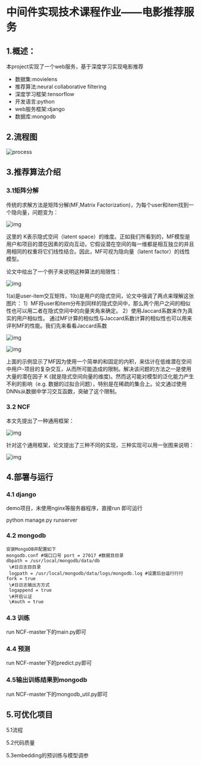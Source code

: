 # 中间件实现技术课程作业——电影推荐服务

## 1.概述：

本project实现了一个web服务，基于深度学习实现电影推荐

- 数据集:movielens
- 推荐算法:neural collaborative filtering
- 深度学习框架:tensorflow
- 开发语言:python
- web服务框架:django
- 数据库:mongodb

## 2.流程图

![process](/Users/mac/Downloads/process.png)

## 3.推荐算法介绍

### 3.1矩阵分解

传统的求解方法是矩阵分解(MF,Matrix Factorization)，为每个user和item找到一个隐向量，问题变为：



![img](https://pic3.zhimg.com/80/v2-73f23c14938cd5f44a9819c904ff7b42_1440w.jpg)



这里的 K表示隐式空间（latent space）的维度。正如我们所看到的，MF模型是用户和项目的潜在因素的双向互动，它假设潜在空间的每一维都是相互独立的并且用相同的权重将它们线性结合。因此，MF可视为隐向量（latent factor）的线性模型。

论文中给出了一个例子来说明这种算法的局限性：



![img](https://pic1.zhimg.com/80/v2-ca85a5b8e5eff5820a31ee027ea39f98_1440w.jpg)



1(a)是user-item交互矩阵，1(b)是用户的隐式空间，论文中强调了两点来理解这张图片：
1）MF将user和item分布到同样的隐式空间中，那么两个用户之间的相似性也可以用二者在隐式空间中的向量夹角来确定。
2）使用Jaccard系数来作为真实的用户相似性。
通过MF计算的相似性与Jaccard系数计算的相似性也可以用来评判MF的性能。我们先来看看Jaccard系数



![img](https://pic3.zhimg.com/80/v2-5e6895d576b64f79826a9dbf4a7e293e_1440w.jpg)





![img](https://pic4.zhimg.com/80/v2-734f84c7db79a2bb4b231abe2a38e937_1440w.jpg)



上面的示例显示了MF因为使用一个简单的和固定的内积，来估计在低维潜在空间中用户-项目的复杂交互，从而所可能造成的限制。解决该问题的方法之一是使用大量的潜在因子 K (就是隐式空间向量的维度)。然而这可能对模型的泛化能力产生不利的影响（e.g. 数据的过拟合问题），特别是在稀疏的集合上。论文通过使用DNNs从数据中学习交互函数，突破了这个限制。

### 3.2 NCF

本文先提出了一种通用框架：



![img](https://pic2.zhimg.com/80/v2-d7cdc3d8d9bd6cc7861f12180909b3c1_1440w.jpg)



针对这个通用框架，论文提出了三种不同的实现，三种实现可以用一张图来说明：



![img](https://pic1.zhimg.com/80/v2-143ef14e1c8ad34a440c342293020844_1440w.jpg)

## 4.部署与运行

### 4.1 django

demo项目，未使用nginx等服务器程序，直接run 即可运行

python manage.py runserver

### 4.2 mongodb

```
安装MongoDB并配置如下 
mongodb.conf #端⼝口号 port = 27017 #数据⽬目录
dbpath = /usr/local/mongodb/data/db
 \#⽇日志⽬目录
 logpath = /usr/local/mongodb/data/logs/mongodb.log #设置后台运⾏行行 fork = true
 \#⽇日志输出⽅方式
 logappend = true
 \#开启认证
 \#auth = true
```

### 4.3 训练

run NCF-master下的main.py即可

### 4.4 预测

run NCF-master下的predict.py即可

### 4.5输出训练结果到mongodb

run NCF-master下的mongodb_util.py即可

## 5.可优化项目

5.1流程

5.2代码质量

5.3embedding的预训练与模型调参

